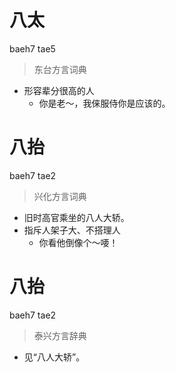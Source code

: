 # 八太
baeh7 tae5
> 东台方言词典
- 形容辈分很高的人
  - 你是老～，我俫服侍你是应该的。

# 八抬
baeh7 tae2
> 兴化方言词典
- 旧时高官乘坐的八人大轿。
- 指斥人架子大、不搭理人
  - 你看他倒像个～喓！

# 八抬
baeh7 tae2
> 泰兴方言辞典
- 见“八人大轿”。